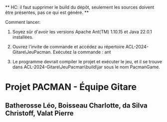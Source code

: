 ** HC: il faut supprimer le build du dépôt, seulement les sources doivent être présentes, pas ce qui est généré. **

Comment lancer:

1. Soyez sûr d'avoir les versions Apache Ant(TM) 1.10.15 et Java 22.0.1 installées.

2. Ouvrez l'invite de commande et accédez au répertoire ACL-2024-Gitare\JeuPacman.
Exécutez la commande : ant

3. Le programme devrait compiler le projet et exécuter le jeu, et il se trouve dans ACL-2024-Gitare\JeuPacman\build\jar sous le nom PacmanGame.



# Projet PACMAN - Équipe Gitare
## Batherosse Léo, Boisseau Charlotte, da Silva Christoff, Valat Pierre
